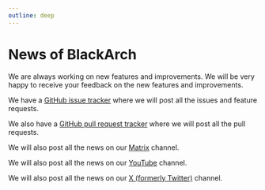 ```yaml
---
outline: deep
---
```


# News of BlackArch

We are always working on new features and improvements. We will be very happy to receive your feedback on the new features and improvements.

We have a <a href="https://github.com/BlackArch/blackarch/issues">GitHub issue tracker</a> where we will post all the issues and feature requests.

We also have a <a href="https://github.com/BlackArch/blackarch/pulls">GitHub pull request tracker</a> where we will post all the pull requests.

We will also post all the news on our <a href="https://matrix.to/#/#BlackArch:matrix.org">Matrix</a> channel.

We will also post all the news on our <a href="https://youtube.com/BlackArchLinux">YouTube</a> channel.

We will also post all the news on our <a href="https://twitter.com/BlackArchLinux">X (formerly Twitter)</a> channel.
